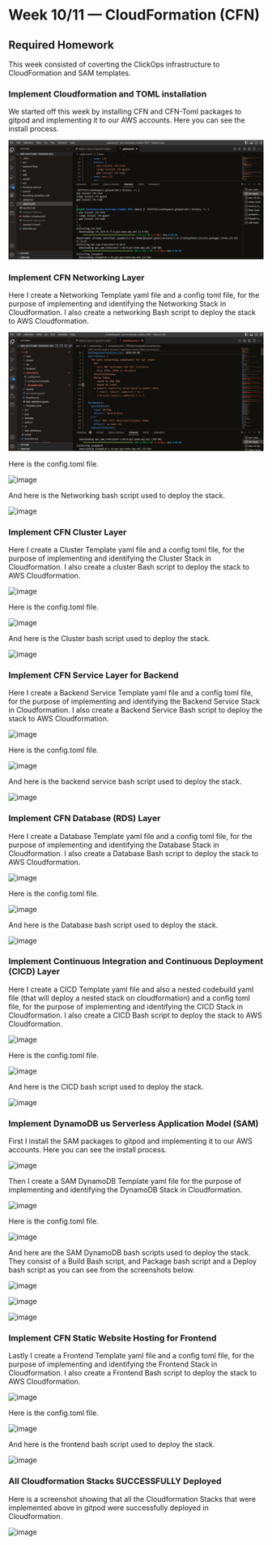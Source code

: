 # Week 10/11 — CloudFormation (CFN)

## Required Homework
This week consisted of coverting the ClickOps infrastructure to CloudFormation and SAM templates.

### Implement Cloudformation and TOML installation 
We started off this week by installing CFN and CFN-Toml packages to gitpod and implementing it to our AWS accounts. Here you can see the install process.

![screenshot of CFN/TOML Install](assets/Install-CFN-and-TOML.png)

### Implement CFN Networking Layer
Here I create a Networking Template yaml file and a config toml file, for the purpose of implementing and identifying the Networking Stack in Cloudformation. I also create a networking Bash script to deploy the stack to AWS Cloudformation.

![screenshot of CFN networking template file](assets/CFN-networking-template-yml.png)

Here is the config.toml file.

![image](https://github.com/tembo84/aws-bootcamp-cruddur-2023/assets/125076485/086d16b7-37e5-4112-9f58-b25a3b7f02af)

And here is the Networking bash script used to deploy the stack.

![image](https://github.com/tembo84/aws-bootcamp-cruddur-2023/assets/125076485/ba4a6424-5bb3-4db4-af17-b9728602268c)


### Implement CFN Cluster Layer
Here I create a Cluster Template yaml file and a config toml file, for the purpose of implementing and identifying the Cluster Stack in Cloudformation. I also create a cluster Bash script to deploy the stack to AWS Cloudformation.

![image](https://github.com/tembo84/aws-bootcamp-cruddur-2023/assets/125076485/700cbf01-566d-451c-bdf6-833db3008df5)

Here is the config.toml file.

![image](https://github.com/tembo84/aws-bootcamp-cruddur-2023/assets/125076485/fc1c417c-f1cf-4abd-ad98-0b371728b660)

And here is the Cluster bash script used to deploy the stack.

![image](https://github.com/tembo84/aws-bootcamp-cruddur-2023/assets/125076485/4a0fe7ce-2326-43f7-8829-6ae6ee36e44e)


### Implement CFN Service Layer for Backend
Here I create a Backend Service Template yaml file and a config toml file, for the purpose of implementing and identifying the Backend Service Stack in Cloudformation. I also create a Backend Service Bash script to deploy the stack to AWS Cloudformation.

![image](https://github.com/tembo84/aws-bootcamp-cruddur-2023/assets/125076485/c531d19d-7680-454c-b68c-659f8ec29b1e)

Here is the config.toml file.

![image](https://github.com/tembo84/aws-bootcamp-cruddur-2023/assets/125076485/262793aa-6477-4b61-b35c-c4345662dc08)

And here is the backend service bash script used to deploy the stack.

![image](https://github.com/tembo84/aws-bootcamp-cruddur-2023/assets/125076485/e1362903-1758-4462-bee5-0fea28709752)


### Implement CFN Database (RDS) Layer
Here I create a Database Template yaml file and a config toml file, for the purpose of implementing and identifying the Database Stack in Cloudformation. I also create a Database Bash script to deploy the stack to AWS Cloudformation.

![image](https://github.com/tembo84/aws-bootcamp-cruddur-2023/assets/125076485/5b9beb8d-f31e-4011-8408-b76495be7866)

Here is the config.toml file.

![image](https://github.com/tembo84/aws-bootcamp-cruddur-2023/assets/125076485/ddf7fd40-d7b7-4f00-9690-cacbb9a73d49)

And here is the Database bash script used to deploy the stack.

![image](https://github.com/tembo84/aws-bootcamp-cruddur-2023/assets/125076485/0bbc6e5a-d5f2-4a48-a1de-1cdc9488b1bd)


### Implement Continuous Integration and Continuous Deployment (CICD) Layer
Here I create a CICD Template yaml file and also a nested codebuild yaml file (that will deploy a nested stack on cloudformation) and a config toml file, for the purpose of implementing and identifying the CICD Stack in Cloudformation. I also create a CICD Bash script to deploy the stack to AWS Cloudformation.

![image](https://github.com/tembo84/aws-bootcamp-cruddur-2023/assets/125076485/de3e4ae4-77bb-4b34-9cc2-399d7528a21a)

Here is the config.toml file.

![image](https://github.com/tembo84/aws-bootcamp-cruddur-2023/assets/125076485/549c6cec-a4da-43df-9d77-f466e1d28dc9)

And here is the CICD bash script used to deploy the stack.

![image](https://github.com/tembo84/aws-bootcamp-cruddur-2023/assets/125076485/c44f64ce-08ec-49f6-b700-6a9900b37c24)


### Implement DynamoDB us Serverless Application Model (SAM)
First I install the SAM packages to gitpod and implementing it to our AWS accounts. Here you can see the install process. 

![image](https://github.com/tembo84/aws-bootcamp-cruddur-2023/assets/125076485/47dca641-f2ad-4bbe-aa77-37707db9283d)

Then I create a SAM DynamoDB Template yaml file for the purpose of implementing and identifying the DynamoDB Stack in Cloudformation. 

![image](https://github.com/tembo84/aws-bootcamp-cruddur-2023/assets/125076485/c25f4b2e-e3e1-401b-89a6-8f62ae71af63)

Here is the config.toml file.

![image](https://github.com/tembo84/aws-bootcamp-cruddur-2023/assets/125076485/a95f3be2-386e-40e8-b312-3bf070def172)

And here are the SAM DynamoDB bash scripts used to deploy the stack. They consist of a Build Bash script, and Package bash script and a Deploy bash script as you can see from the screenshots below.

![image](https://github.com/tembo84/aws-bootcamp-cruddur-2023/assets/125076485/2dc4ef40-254f-4422-aa1b-2c0414736bf6)

![image](https://github.com/tembo84/aws-bootcamp-cruddur-2023/assets/125076485/c2a3e19a-b453-4c46-b430-7d88c224f832)

![image](https://github.com/tembo84/aws-bootcamp-cruddur-2023/assets/125076485/d3a80ec2-a04f-49f5-ac7c-05bca4ffc473)


### Implement CFN Static Website Hosting for Frontend
Lastly I create a Frontend Template yaml file and a config toml file, for the purpose of implementing and identifying the Frontend Stack in Cloudformation. I also create a Frontend Bash script to deploy the stack to AWS Cloudformation.

![image](https://github.com/tembo84/aws-bootcamp-cruddur-2023/assets/125076485/36da31d3-12ab-4694-a50f-870dac4996b9)

Here is the config.toml file.

![image](https://github.com/tembo84/aws-bootcamp-cruddur-2023/assets/125076485/8fac45e3-b009-4b95-9bb6-27558e1c927f)

And here is the frontend bash script used to deploy the stack.

![image](https://github.com/tembo84/aws-bootcamp-cruddur-2023/assets/125076485/2b1213d8-879d-413b-a0e9-9e4157d80c59)

### All Cloudformation Stacks SUCCESSFULLY Deployed
Here is a screenshot showing that all the Cloudformation Stacks that were implemented above in gitpod were successfully deployed in Cloudformation.

![image](https://github.com/tembo84/aws-bootcamp-cruddur-2023/assets/125076485/66cafa5b-c7a6-4b64-b96d-cf3052663be4)


